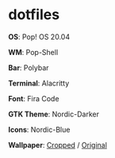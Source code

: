 # dotfiles

<b>OS</b>: Pop! OS 20.04

<b>WM</b>: Pop-Shell

<b>Bar</b>: Polybar

<b>Terminal</b>: Alacritty

<b>Font</b>: Fira Code

<b>GTK Theme</b>: Nordic-Darker

<b>Icons</b>: Nordic-Blue

<b>Wallpaper</b>: <a href="https://imgur.com/a/0lp0Z82">Cropped</a> / <a href="https://i.imgur.com/4seBnk6.jpg">Original</a>
